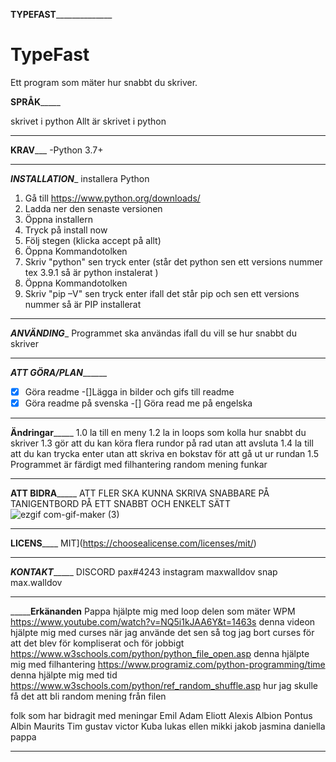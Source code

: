 
________________TYPEFAST______________________________
# TypeFast
Ett program som mäter hur snabbt du skriver.

__________SPRÅK_______________ 

skrivet i python 
Allt är skrivet i python
_______________________________
____________KRAV_______________
-Python 3.7+
_______________________________
_________INSTALLATION__________
installera Python
1. Gå till https://www.python.org/downloads/
2. Ladda ner den senaste versionen 
3. Öppna installern
4. Tryck på install now 
5. Följ stegen (klicka accept på allt)
6. Öppna Kommandotolken
7. Skriv "python" sen tryck enter 
(står det python sen ett versions nummer tex 3.9.1 så är python instalerat )
8. Öppna Kommandotolken
9. Skriv  "pip –V" sen tryck enter 
ifall det står pip och sen ett versions nummer så är PIP installerat
________________________________
___________ANVÄNDING____________
Programmet ska användas ifall du vill se hur snabbt du skriver
_________________________________
_______ATT GÖRA/PLAN_____________
-[x] Göra readme 
-[]Lägga in bilder och gifs till readme
-[x] Göra readme på svenska
-[] Göra read me på engelska
__________________________________
__________Ändringar_______________
1.0 la till en meny
1.2 la in loops som kolla hur snabbt du skriver
1.3 gör att du kan köra flera rundor på rad utan att avsluta
1.4 la till att du kan trycka enter utan att skriva en bokstav för att gå ut ur rundan
1.5 Programmet är färdigt med filhantering random mening funkar
__________________________________
__________ATT BIDRA_______________
ATT FLER SKA KUNNA SKRIVA SNABBARE PÅ TANIGENTBORD PÅ ETT SNABBT OCH ENKELT SÄTT 
![ezgif com-gif-maker (3)](https://user-images.githubusercontent.com/95760935/168910080-f5df1e3f-99de-40eb-ac4f-ce1ffb8a48ab.gif)
__________________________________
____________LICENS________________
MIT](https://choosealicense.com/licenses/mit/)
__________________________________
___________KONTAKT________________
DISCORD pax#4243
instagram maxwalldov
snap max.walldov
__________________________________
_______________Erkänanden__________
Pappa hjälpte mig med loop delen som  mäter WPM 
https://www.youtube.com/watch?v=NQ5i1kJAA6Y&t=1463s denna videon hjälpte mig med curses när jag använde det sen så tog jag bort curses för att det blev för kompliserat och för jobbigt 
https://www.w3schools.com/python/python_file_open.asp denna hjälpte mig med filhantering 
https://www.programiz.com/python-programming/time denna hjälpte mig med tid 
https://www.w3schools.com/python/ref_random_shuffle.asp hur jag skulle få det att bli random mening från filen 

folk som har bidragit med meningar 
Emil 
Adam
Eliott
Alexis
Albion
Pontus
Albin 
Maurits
Tim
gustav
victor
Kuba
lukas
ellen
mikki
jakob
jasmina
daniella
pappa

____________________________________






























